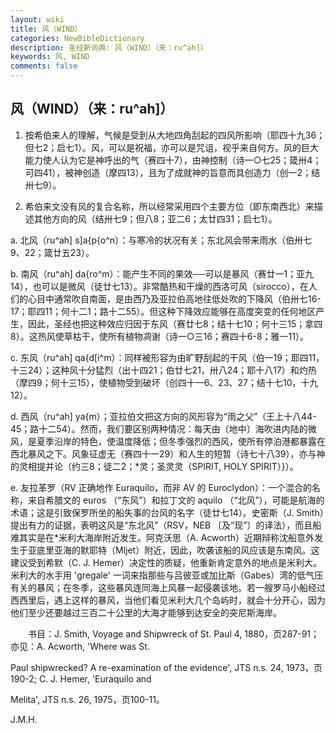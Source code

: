 ```yaml
---
layout: wiki
title: 风（WIND）
categories: NewBibleDictionary
description: 圣经新词典: 风（WIND）（来：ru^ah]）
keywords: 风, WIND
comments: false
---
```


## 风（WIND）（来：ru^ah]）

1. 按希伯来人的理解，气候是受到从大地四角刮起的四风所影响（耶四十九36；但七2；启七1）。风，可以是祝福，亦可以是咒诅，视乎来自何方。风的巨大能力使人认为它是神呼出的气（赛四十7），由神控制（诗一○七25；箴卅4；可四41），被神创造（摩四13），且为了成就神的旨意而具创造力（创一2；结卅七9）。

2. 希伯来文没有风的复合名称，所以经常采用四个主要方位（即东南西北）来描述其他方向的风（结卅七9；但八8；亚二6；太廿四31；启七1）。

a. 北风（ru^ah] s]a{p{o^n）：与寒冷的状况有关；东北风会带来雨水（伯卅七9、22；箴廿五23）。

b. 南风（ru^ah] da{ro^m）：能产生不同的果效──可以是暴风（赛廿一1；亚九14），也可以是微风（徒廿七13）。非常酷热和干燥的西洛可风（sirocco），在人们的心目中通常吹自南面，是由西乃及亚拉伯高地往低处吹的下降风（伯卅七16-17；耶四11；何十二1；路十二55）。但这种下降效应能够在高度突变的任何地区产生，因此，圣经也把这种效应归因于东风（赛廿七8；结十七10；何十三15；拿四8）。这热风使草枯干，使所有植物凋谢（诗一○三16；赛四十6-8；雅一11）。

c. 东风（ru^ah] qa{d[i^m）：同样被形容为由旷野刮起的干风（伯一19；耶四11，十三24）；这种风十分猛烈（出十四21；伯廿七21，卅八24；耶十八17）和灼热（摩四9；何十三15），使植物受到破坏（创四十一6、23、27；结十七10，十九12）。

d. 西风（ru^ah] ya{m）；亚拉伯文把这方向的风形容为“雨之父”（王上十八44-45；路十二54）。然而，我们要区别两种情况：每天由〔地中〕海吹进内陆的微风，是夏季沿岸的特色，使温度降低；但冬季强烈的西风，使所有停泊港都暴露在西北暴风之下。风象征虚无（赛四十一29）和人生的短暂（诗七十八39），亦与神的灵相提并论（约三8；徒二2；*灵；圣灵灵（SPIRIT, HOLY SPIRIT）}）。

e. 友拉革罗（RV 正确地作 Euraquilo，而非 AV 的 Euroclydon）：一个混合的名称，来自希腊文的 euros （“东风”）和拉丁文的 aquilo （“北风”），可能是航海的术语；这是引致保罗所坐的船失事的台风的名字（徒廿七14）。史密斯（J. Smith）提出有力的证据，表明这风是“东北风”（RSV，NEB 〔及“现”〕的译法），而且船难其实是在*米利大海岸附近发生。阿克沃思（A. Acworth）近期辩称沈船意外发生于亚底里亚海的默耶特（Mljet）附近，因此，吹袭该船的风应该是东南风。这建议受到希默（C. J. Hemer）决定性的质疑，他重新肯定意外的地点是米利大。米利大的水手用 'gregale' 一词来指那些与吕彼亚或加比斯（Gabes）湾的低气压有关的暴风；在冬季，这些暴风连同海上风暴一起侵袭该地。若一艘罗马小船经过西西里后，遇上这样的暴风，当他们看见米利大几个岛屿时，就会十分开心，因为他们至少还要越过三百二十公里的大海才能够到达安全的突尼斯海岸。

　　书目：J. Smith, Voyage and Shipwreck of St. Paul 4, 1880，页287-91；亦见：A. Acworth, 'Where was St.

Paul shipwrecked? A re-examination of the evidence', JTS n.s. 24, 1973，页190-2; C. J. Hemer, 'Euraquilo and

Melita', JTS n.s. 26, 1975，页100-11。

J.M.H.









